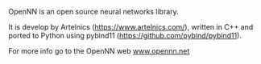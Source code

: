 OpenNN is an open source neural networks library.

It is develop by Artelnics (https://www.artelnics.com/), written in C++ and ported to Python using pybind11 (https://github.com/pybind/pybind11).

For more info go to the OpenNN web www.opennn.net